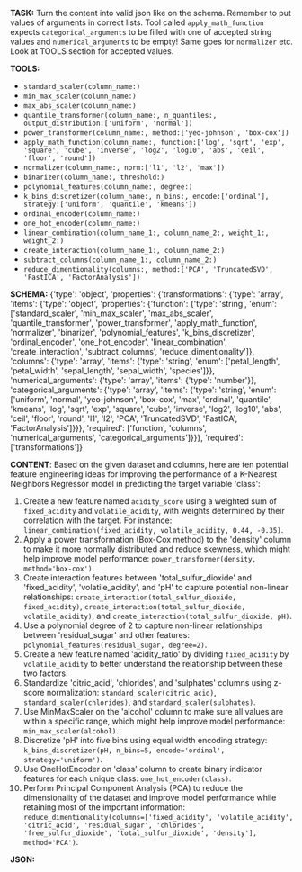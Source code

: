 **TASK:**
Turn the content into valid json like on the schema.
Remember to put values of arguments in correct lists.
Tool called `apply_math_function` expects `categorical_arguments` to be filled with one of accepted string values and `numerical_arguments` to be empty! Same goes for `normalizer` etc. Look at TOOLS section for accepted values.

**TOOLS:**
- `standard_scaler(column_name:)`
- `min_max_scaler(column_name:)`
- `max_abs_scaler(column_name:)`
- `quantile_transformer(column_name:, n_quantiles:, output_distribution:['uniform', 'normal'])`
- `power_transformer(column_name:, method:['yeo-johnson', 'box-cox'])`
- `apply_math_function(column_name:, function:['log', 'sqrt', 'exp', 'square', 'cube', 'inverse', 'log2', 'log10', 'abs', 'ceil', 'floor', 'round'])`
- `normalizer(column_name:, norm:['l1', 'l2', 'max'])`
- `binarizer(column_name:, threshold:)`
- `polynomial_features(column_name:, degree:)`
- `k_bins_discretizer(column_name:, n_bins:, encode:['ordinal'], strategy:['uniform', 'quantile', 'kmeans'])`
- `ordinal_encoder(column_name:)`
- `one_hot_encoder(column_name:)`
- `linear_combination(column_name_1:, column_name_2:, weight_1:, weight_2:)`
- `create_interaction(column_name_1:, column_name_2:)`
- `subtract_columns(column_name_1:, column_name_2:)`
- `reduce_dimentionality(columns:, method:['PCA', 'TruncatedSVD', 'FastICA', 'FactorAnalysis'])`

**SCHEMA:**
{'type': 'object', 'properties': {'transformations': {'type': 'array', 'items': {'type': 'object', 'properties': {'function': {'type': 'string', 'enum': ['standard_scaler', 'min_max_scaler', 'max_abs_scaler', 'quantile_transformer', 'power_transformer', 'apply_math_function', 'normalizer', 'binarizer', 'polynomial_features', 'k_bins_discretizer', 'ordinal_encoder', 'one_hot_encoder', 'linear_combination', 'create_interaction', 'subtract_columns', 'reduce_dimentionality']}, 'columns': {'type': 'array', 'items': {'type': 'string', 'enum': ['petal_length', 'petal_width', 'sepal_length', 'sepal_width', 'species']}}, 'numerical_arguments': {'type': 'array', 'items': {'type': 'number'}}, 'categorical_arguments': {'type': 'array', 'items': {'type': 'string', 'enum': ['uniform', 'normal', 'yeo-johnson', 'box-cox', 'max', 'ordinal', 'quantile', 'kmeans', 'log', 'sqrt', 'exp', 'square', 'cube', 'inverse', 'log2', 'log10', 'abs', 'ceil', 'floor', 'round', 'l1', 'l2', 'PCA', 'TruncatedSVD', 'FastICA', 'FactorAnalysis']}}}, 'required': ['function', 'columns', 'numerical_arguments', 'categorical_arguments']}}}, 'required': ['transformations']}

**CONTENT**:
 Based on the given dataset and columns, here are ten potential feature engineering ideas for improving the performance of a K-Nearest Neighbors Regressor model in predicting the target variable 'class':

1. Create a new feature named `acidity_score` using a weighted sum of `fixed_acidity` and `volatile_acidity`, with weights determined by their correlation with the target. For instance: `linear_combination(fixed_acidity, volatile_acidity, 0.44, -0.35)`.
2. Apply a power transformation (Box-Cox method) to the 'density' column to make it more normally distributed and reduce skewness, which might help improve model performance: `power_transformer(density, method='box-cox')`.
3. Create interaction features between 'total_sulfur_dioxide' and 'fixed_acidity', 'volatile_acidity', and 'pH' to capture potential non-linear relationships: `create_interaction(total_sulfur_dioxide, fixed_acidity)`, `create_interaction(total_sulfur_dioxide, volatile_acidity)`, and `create_interaction(total_sulfur_dioxide, pH)`.
4. Use a polynomial degree of 2 to capture non-linear relationships between 'residual_sugar' and other features: `polynomial_features(residual_sugar, degree=2)`.
5. Create a new feature named 'acidity_ratio' by dividing `fixed_acidity` by `volatile_acidity` to better understand the relationship between these two factors.
6. Standardize 'citric_acid', 'chlorides', and 'sulphates' columns using z-score normalization: `standard_scaler(citric_acid)`, `standard_scaler(chlorides)`, and `standard_scaler(sulphates)`.
7. Use MinMaxScaler on the 'alcohol' column to make sure all values are within a specific range, which might help improve model performance: `min_max_scaler(alcohol)`.
8. Discretize 'pH' into five bins using equal width encoding strategy: `k_bins_discretizer(pH, n_bins=5, encode='ordinal', strategy='uniform')`.
9. Use OneHotEncoder on 'class' column to create binary indicator features for each unique class: `one_hot_encoder(class)`.
10. Perform Principal Component Analysis (PCA) to reduce the dimensionality of the dataset and improve model performance while retaining most of the important information: `reduce_dimentionality(columns=['fixed_acidity', 'volatile_acidity', 'citric_acid', 'residual_sugar', 'chlorides', 'free_sulfur_dioxide', 'total_sulfur_dioxide', 'density'], method='PCA')`.

**JSON:**
